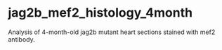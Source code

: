 # jag2b_mef2_histology_4month
Analysis of 4-month-old jag2b mutant heart sections stained with mef2 antibody.
